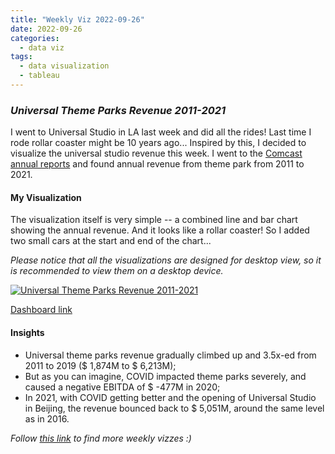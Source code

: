 ```yaml
---
title: "Weekly Viz 2022-09-26"
date: 2022-09-26
categories:
  - data viz
tags:
  - data visualization
  - tableau
---
```


### *Universal Theme Parks Revenue 2011-2021*

I went to Universal Studio in LA last week and did all the rides! Last time I rode rollar coaster might be 10 years ago... Inspired by this, I decided to visualize the universal studio revenue this week. I went to the [Comcast annual reports](https://www.cmcsa.com/financials/annual-reports) and found annual revenue from theme park from 2011 to 2021.  

#### My Visualization

The visualization itself is very simple -- a combined line and bar chart showing the annual revenue. And it looks like a rollar coaster! So I added two small cars at the start and end of the chart...  

*Please notice that all the visualizations are designed for desktop view, so it is recommended to view them on a desktop device.*  

<div class='tableauPlaceholder' id='viz1664250150073' style='position: relative'>
  <noscript><a href='#'>
    <img alt='Universal Theme Parks Revenue 2011-2021 ' src='https:&#47;&#47;public.tableau.com&#47;static&#47;images&#47;20&#47;20220926UniversalThemeParksRevenue2011-2021&#47;UniversalThemeParksRevenue2011-2021&#47;1_rss.png' style='border: none' />
    </a></noscript>
  <object class='tableauViz'  style='display:none;'>
    <param name='host_url' value='https%3A%2F%2Fpublic.tableau.com%2F' />
    <param name='embed_code_version' value='3' />
    <param name='site_root' value='' />
    <param name='name' value='20220926UniversalThemeParksRevenue2011-2021&#47;UniversalThemeParksRevenue2011-2021' />
    <param name='tabs' value='no' />
    <param name='toolbar' value='yes' />
    <param name='static_image' value='https:&#47;&#47;public.tableau.com&#47;static&#47;images&#47;20&#47;20220926UniversalThemeParksRevenue2011-2021&#47;UniversalThemeParksRevenue2011-2021&#47;1.png' /> <param name='animate_transition' value='yes' /><param name='display_static_image' value='yes' /><param name='display_spinner' value='yes' />
    <param name='display_overlay' value='yes' />
    <param name='display_count' value='yes' />
    <param name='language' value='en-US' />
    <param name='filter' value='publish=yes' />
  </object></div>       
  <script type='text/javascript'>     
  var divElement = document.getElementById('viz1664250150073');        
  var vizElement = divElement.getElementsByTagName('object')[0];            
  if ( divElement.offsetWidth > 800 ) { vizElement.style.width='700px';vizElement.style.height='527px';} else if ( divElement.offsetWidth > 500 ) { vizElement.style.width='700px';vizElement.style.height='527px';} else { vizElement.style.width='100%';vizElement.style.height='527px';}    
  var scriptElement = document.createElement('script');            
  scriptElement.src = 'https://public.tableau.com/javascripts/api/viz_v1.js';     
  vizElement.parentNode.insertBefore(scriptElement, vizElement);      
</script>  

[Dashboard link](https://public.tableau.com/views/20220926UniversalThemeParksRevenue2011-2021/UniversalThemeParksRevenue2011-2021?:language=en-US&publish=yes&:display_count=n&:origin=viz_share_link)
  
#### Insights
* Universal theme parks revenue gradually climbed up and 3.5x-ed from 2011 to 2019 ($ 1,874M to $ 6,213M);  
* But as you can imagine, COVID impacted theme parks severely, and caused a negative EBITDA of $ -477M in 2020;  
* In 2021, with COVID getting better and the opening of Universal Studio in Beijing, the revenue bounced back to $ 5,051M, around the same level as in 2016.   
  
*Follow [this link](https://yudong-94.github.io/personal-website/project/WeeklyViz2022/) to find more weekly vizzes :)*
